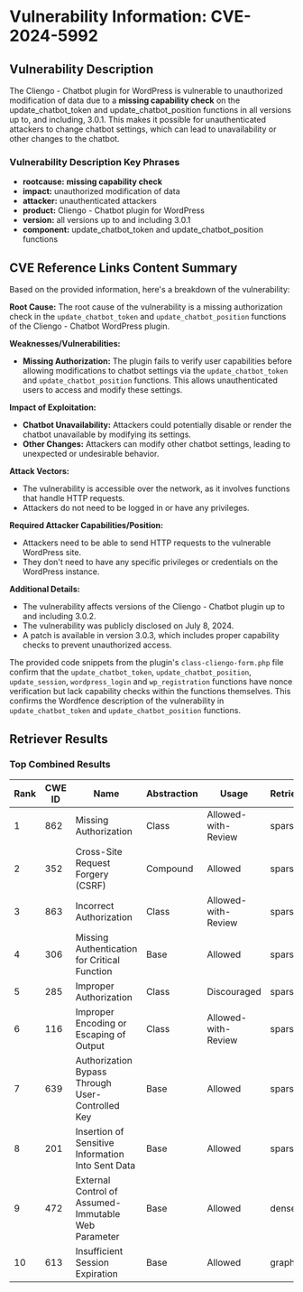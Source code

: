 # Vulnerability Information: CVE-2024-5992

## Vulnerability Description
The Cliengo - Chatbot plugin for WordPress is vulnerable to unauthorized modification of data due to a **missing capability check** on the update_chatbot_token and update_chatbot_position functions in all versions up to, and including, 3.0.1. This makes it possible for unauthenticated attackers to change chatbot settings, which can lead to unavailability or other changes to the chatbot.

### Vulnerability Description Key Phrases
- **rootcause:** **missing capability check**
- **impact:** unauthorized modification of data
- **attacker:** unauthenticated attackers
- **product:** Cliengo - Chatbot plugin for WordPress
- **version:** all versions up to and including 3.0.1
- **component:** update_chatbot_token and update_chatbot_position functions

## CVE Reference Links Content Summary
Based on the provided information, here's a breakdown of the vulnerability:

**Root Cause:**
The root cause of the vulnerability is a missing authorization check in the `update_chatbot_token` and `update_chatbot_position` functions of the Cliengo - Chatbot WordPress plugin.

**Weaknesses/Vulnerabilities:**
- **Missing Authorization:** The plugin fails to verify user capabilities before allowing modifications to chatbot settings via the `update_chatbot_token` and `update_chatbot_position` functions. This allows unauthenticated users to access and modify these settings.

**Impact of Exploitation:**
- **Chatbot Unavailability:** Attackers could potentially disable or render the chatbot unavailable by modifying its settings.
- **Other Changes:** Attackers can modify other chatbot settings, leading to unexpected or undesirable behavior.

**Attack Vectors:**
- The vulnerability is accessible over the network, as it involves functions that handle HTTP requests.
- Attackers do not need to be logged in or have any privileges.

**Required Attacker Capabilities/Position:**
- Attackers need to be able to send HTTP requests to the vulnerable WordPress site.
- They don't need to have any specific privileges or credentials on the WordPress instance.

**Additional Details:**
- The vulnerability affects versions of the Cliengo - Chatbot plugin up to and including 3.0.2.
- The vulnerability was publicly disclosed on July 8, 2024.
- A patch is available in version 3.0.3, which includes proper capability checks to prevent unauthorized access.

The provided code snippets from the plugin's `class-cliengo-form.php` file confirm that the `update_chatbot_token`, `update_chatbot_position`, `update_session`, `wordpress_login` and `wp_registration` functions have nonce verification but lack capability checks within the functions themselves. This confirms the Wordfence description of the vulnerability in `update_chatbot_token` and `update_chatbot_position` functions.

## Retriever Results

### Top Combined Results

| Rank | CWE ID | Name | Abstraction | Usage  | Retrievers | Individual Scores |
|------|--------|------|-------------|-------|------------|-------------------|
| 1 | 862 | Missing Authorization | Class | Allowed-with-Review | sparse | 0.415 |
| 2 | 352 | Cross-Site Request Forgery (CSRF) | Compound | Allowed | sparse | 0.415 |
| 3 | 863 | Incorrect Authorization | Class | Allowed-with-Review | sparse | 0.374 |
| 4 | 306 | Missing Authentication for Critical Function | Base | Allowed | sparse | 0.366 |
| 5 | 285 | Improper Authorization | Class | Discouraged | sparse | 0.361 |
| 6 | 116 | Improper Encoding or Escaping of Output | Class | Allowed-with-Review | sparse | 0.357 |
| 7 | 639 | Authorization Bypass Through User-Controlled Key | Base | Allowed | sparse | 0.342 |
| 8 | 201 | Insertion of Sensitive Information Into Sent Data | Base | Allowed | sparse | 0.342 |
| 9 | 472 | External Control of Assumed-Immutable Web Parameter | Base | Allowed | dense | 0.476 |
| 10 | 613 | Insufficient Session Expiration | Base | Allowed | graph | 0.002 |

